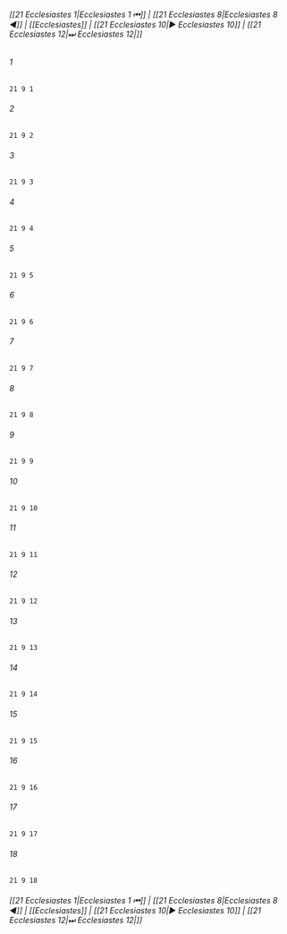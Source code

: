 
###### [[21 Ecclesiastes 1|Ecclesiastes 1 ⏮]] | [[21 Ecclesiastes 8|Ecclesiastes 8 ◀]] | [[Ecclesiastes]] | [[21 Ecclesiastes 10|▶ Ecclesiastes 10]] | [[21 Ecclesiastes 12|⏭ Ecclesiastes 12|]]

###### 1
``` verse
21 9 1 
```
###### 2
``` verse
21 9 2 
```
###### 3
``` verse
21 9 3 
```
###### 4
``` verse
21 9 4 
```
###### 5
``` verse
21 9 5 
```
###### 6
``` verse
21 9 6 
```
###### 7
``` verse
21 9 7 
```
###### 8
``` verse
21 9 8 
```
###### 9
``` verse
21 9 9 
```
###### 10
``` verse
21 9 10 
```
###### 11
``` verse
21 9 11 
```
###### 12
``` verse
21 9 12 
```
###### 13
``` verse
21 9 13 
```
###### 14
``` verse
21 9 14 
```
###### 15
``` verse
21 9 15 
```
###### 16
``` verse
21 9 16 
```
###### 17
``` verse
21 9 17 
```
###### 18
``` verse
21 9 18 
```

###### [[21 Ecclesiastes 1|Ecclesiastes 1 ⏮]] | [[21 Ecclesiastes 8|Ecclesiastes 8 ◀]] | [[Ecclesiastes]] | [[21 Ecclesiastes 10|▶ Ecclesiastes 10]] | [[21 Ecclesiastes 12|⏭ Ecclesiastes 12|]]

